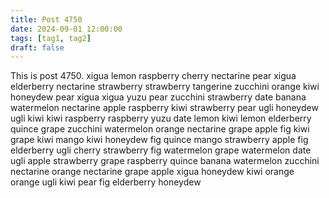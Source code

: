 ```yaml
---
title: Post 4750
date: 2024-09-01 12:00:00
tags: [tag1, tag2]
draft: false
---
```

This is post 4750.
xigua
lemon
raspberry
cherry
nectarine
pear
xigua
elderberry
nectarine
strawberry
strawberry
tangerine
zucchini
orange
kiwi
honeydew
pear
xigua
xigua
yuzu
pear
zucchini
strawberry
date
banana
watermelon
nectarine
apple
raspberry
kiwi
strawberry
pear
ugli
honeydew
ugli
kiwi
kiwi
raspberry
raspberry
yuzu
date
lemon
kiwi
lemon
elderberry
quince
grape
zucchini
watermelon
orange
nectarine
grape
apple
fig
kiwi
grape
kiwi
mango
kiwi
honeydew
fig
quince
mango
strawberry
apple
fig
elderberry
ugli
cherry
strawberry
fig
watermelon
grape
watermelon
date
ugli
apple
strawberry
grape
raspberry
quince
banana
watermelon
zucchini
nectarine
orange
nectarine
grape
apple
xigua
honeydew
kiwi
orange
orange
ugli
kiwi
pear
fig
elderberry
honeydew
